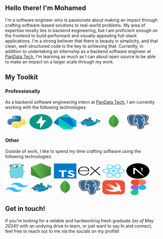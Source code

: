 ## Hello there! I'm Mohamed  
I'm a software engineer who is passionate about making an impact through crafting software-based solutions to real-world problems. My area of expertise mostly lies in backend engineering, but I am proficient enough on the frontend to build performant and visually appealing full-stack applications. I'm a strong believer that there is beauty in simplicity, and that clean, well-structured code is the key to achieving that. Currently, in addition to undertaking an internship as a backend software engineer at [PanData Tech](https://pandata.qa/), I'm learning as much as I can about open source to be able to make an impact on a larger scale through my work.

## My Toolkit 
### Professionally
As a backend software engineering intern at [PanData Tech](https://pandata.qa/), I am currently working with the following technologies:  

<p float="left">
  <img src="./icons/python.svg" alt="Python" width="75" height="50">
  <img src="./icons/fastapi.svg" alt="FastAPI" width="75" height="50">
  <img src="./icons/dart.svg" alt="Dart" width="75" height="50">
  <img src="./icons/docker.svg" alt="Docker" width="75" height="50">
  <img src="./icons/mongodb.svg" alt="MongoDB" width="75" height="50">
  <img src="./icons/postgresql.svg" alt="PostgreSQL" width="75" height="50">
</p>

### Other
Outside of work, I like to spend my time crafting software using the following technologies:  

<p float="left">
  <img src="./icons/go.svg" alt="Go" width="75" height="50">
  <img src="./icons/nodejs.svg" alt="Node.js" width="75" height="50">
  <img src="./icons/typescript.svg" alt="TypeScript" width="75" height="50">
  <img src="./icons/express.svg" alt="Express" width="75" height="50">
  <img src="./icons/react.svg" alt="React" width="75" height="50">
  <img src="./icons/nextjs.svg" alt="Next.js" width="75" height="50">
  <img src="./icons/tailwindcss.svg" alt="Tailwind CSS" width="75" height="50">
  <img src="./icons/docker.svg" alt="Docker" width="75" height="50">
  <img src="./icons/mongodb.svg" alt="MongoDB" width="75" height="50">
  <img src="./icons/postgresql.svg" alt="PostgreSQL" width="75" height="50">
  <img src="./icons/swift.svg" alt="Swift" width="75" height="50">
  <img src="./icons/figma.svg" alt="Figma" width="75" height="50">
</p>

## Get in touch!  
If you're looking for a reliable and hardworking fresh graduate *(as of May 2024!)* with an undying drive to learn, or just want to say hi and connect, feel free to reach out to me via the socials on my profile!